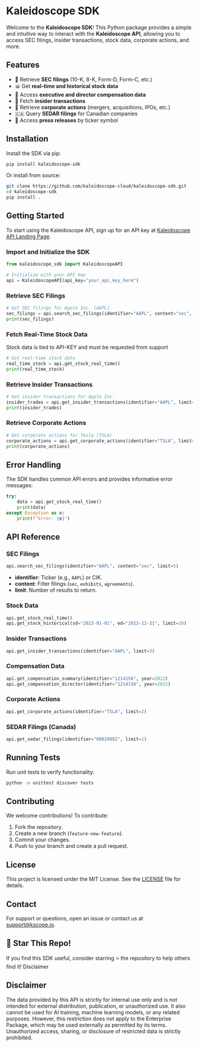 # Kaleidoscope SDK

Welcome to the **Kaleidoscope SDK**! This Python package provides a simple and intuitive way to interact with the **Kaleidoscope API**, allowing you to access SEC filings, insider transactions, stock data, corporate actions, and more.

## Features
- 📄 Retrieve **SEC filings** (10-K, 8-K, Form-D, Form-C, etc.)
- 📊 Get **real-time and historical stock data**
- 💼 Access **executive and director compensation data**
- 🔎 Fetch **insider transactions**
- 🏢 Retrieve **corporate actions** (mergers, acquisitions, IPOs, etc.)
- 🇨🇦 Query **SEDAR filings** for Canadian companies
- 📰 Access **press releases** by ticker symbol

## Installation

Install the SDK via pip:

```sh
pip install kaleidoscope-sdk
```

Or install from source:

```sh
git clone https://github.com/kaleidoscope-cloud/kaleidoscope-sdk.git
cd kaleidoscope-sdk
pip install .
```

## Getting Started

To start using the Kaleidoscope API, sign up for an API key at [Kaleidoscope API Landing Page](https://api-dev.kscope.io/landing).

### Import and Initialize the SDK

```python
from kaleidoscope_sdk import KaleidoscopeAPI

# Initialize with your API key
api = KaleidoscopeAPI(api_key="your_api_key_here")
```

### Retrieve SEC Filings

```python
# Get SEC filings for Apple Inc. (AAPL)
sec_filings = api.search_sec_filings(identifier="AAPL", content="sec", limit=5)
print(sec_filings)
```

### Fetch Real-Time Stock Data
Stock data is tied to API-KEY and must be requested from support

```python
# Get real-time stock data
real_time_stock = api.get_stock_real_time()
print(real_time_stock)
```

### Retrieve Insider Transactions

```python
# Get insider transactions for Apple Inc.
insider_trades = api.get_insider_transactions(identifier="AAPL", limit=3)
print(insider_trades)
```

### Retrieve Corporate Actions

```python
# Get corporate actions for Tesla (TSLA)
corporate_actions = api.get_corporate_actions(identifier="TSLA", limit=2)
print(corporate_actions)
```

## Error Handling
The SDK handles common API errors and provides informative error messages:

```python
try:
    data = api.get_stock_real_time()
    print(data)
except Exception as e:
    print(f"Error: {e}")
```

## API Reference
### **SEC Filings**
```python
api.search_sec_filings(identifier="AAPL", content="sec", limit=5)
```
- **identifier**: Ticker (e.g., `AAPL`) or CIK.
- **content**: Filter filings (`sec`, `exhibits`, `agreements`).
- **limit**: Number of results to return.

### **Stock Data**
```python
api.get_stock_real_time()
api.get_stock_historical(sd="2023-01-01", ed="2023-12-31", limit=10)
```

### **Insider Transactions**
```python
api.get_insider_transactions(identifier="AAPL", limit=3)
```

### **Compensation Data**
```python
api.get_compensation_summary(identifier="1214156", year=2022)
api.get_compensation_director(identifier="1214156", year=2022)
```

### **Corporate Actions**
```python
api.get_corporate_actions(identifier="TSLA", limit=2)
```

### **SEDAR Filings (Canada)**
```python
api.get_sedar_filings(identifier="00029882", limit=1)
```

## Running Tests
Run unit tests to verify functionality:
```sh
python -m unittest discover tests
```

## Contributing
We welcome contributions! To contribute:
1. Fork the repository.
2. Create a new branch (`feature-new-feature`).
3. Commit your changes.
4. Push to your branch and create a pull request.

## License
This project is licensed under the MIT License. See the [LICENSE](LICENSE) file for details.

## Contact
For support or questions, open an issue or contact us at [support@kscope.io](mailto:support@kscope.io).

## 🌟 Star This Repo!
If you find this SDK useful, consider starring ⭐ the repository to help others find it!
Disclaimer

## Disclaimer
The data provided by this API is strictly for internal use only and is not intended for external distribution, publication, or unauthorized use. It also cannot be used for AI training, machine learning models, or any related purposes. However, this restriction does not apply to the Enterprise Package, which may be used externally as permitted by its terms. Unauthorized access, sharing, or disclosure of restricted data is strictly prohibited.

